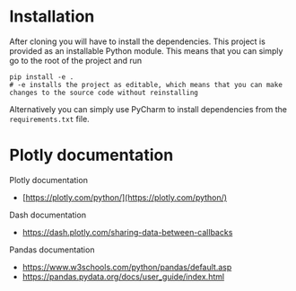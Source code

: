 # Installation
After cloning you will have to install the dependencies. 
This project is provided as an installable Python module.
This means that you can simply go to the root of the project and run
```shell
pip install -e .
# -e installs the project as editable, which means that you can make changes to the source code without reinstalling
```
Alternatively you can simply use PyCharm to install dependencies from the `requirements.txt` file.

# Plotly documentation
Plotly documentation
- [https://plotly.com/python/](https://plotly.com/python/)

Dash documentation
- https://dash.plotly.com/sharing-data-between-callbacks

Pandas documentation
- https://www.w3schools.com/python/pandas/default.asp
- https://pandas.pydata.org/docs/user_guide/index.html

